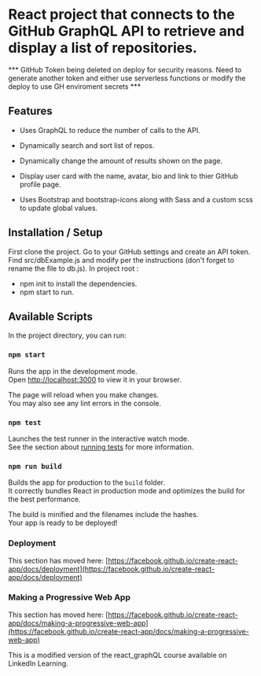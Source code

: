 # React project that connects to the GitHub GraphQL API to retrieve and display a list of repositories.

*** GitHub Token being deleted on deploy for security reasons. Need to generate another token and either use serverless functions or modify the deploy to use GH enviroment secrets ***

## Features
- Uses GraphQL to reduce the number of calls to the API.
- Dynamically search and sort list of repos.
- Dynamically change the amount of results shown on the page.
- Display user card with the name, avatar, bio and link to thier GitHub profile page.

- Uses Bootstrap and bootstrap-icons along with Sass and a custom scss to update global values.

## Installation / Setup
First clone the project. 
Go to your GitHub settings and create an API token.
Find src/dbExample.js and modify per the instructions (don't forget to rename the file to db.js).
In project root :
- npm init to install the dependencies.
- npm start to run.



## Available Scripts
In the project directory, you can run:

### `npm start`

Runs the app in the development mode.\
Open [http://localhost:3000](http://localhost:3000) to view it in your browser.

The page will reload when you make changes.\
You may also see any lint errors in the console.

### `npm test`

Launches the test runner in the interactive watch mode.\
See the section about [running tests](https://facebook.github.io/create-react-app/docs/running-tests) for more information.

### `npm run build`

Builds the app for production to the `build` folder.\
It correctly bundles React in production mode and optimizes the build for the best performance.

The build is minified and the filenames include the hashes.\
Your app is ready to be deployed!

### Deployment

This section has moved here: [https://facebook.github.io/create-react-app/docs/deployment](https://facebook.github.io/create-react-app/docs/deployment)

### Making a Progressive Web App

This section has moved here: [https://facebook.github.io/create-react-app/docs/making-a-progressive-web-app](https://facebook.github.io/create-react-app/docs/making-a-progressive-web-app)


This is a modified version of the react_graphQL course available on LinkedIn Learning.
